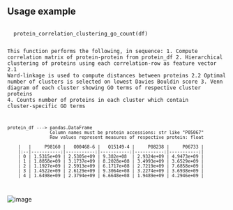 ## Usage example

<code>
  protein_correlation_clustering_go_count(df)
  
  This function performs the following, in sequence:
        1. Compute correlation matrix of protein-protein from protein_df
        2. Hierarchical clustering of proteins using each correlation-row as feature vector 
            2.1 Ward-linkage is used to compute distances between proteins
            2.2 Optimal number of clusters is selected on lowest Davies Bouldin score
        3. Venn diagram of each cluster showing GO terms of respective cluster proteins
        4. Counts number of proteins in each cluster which contain cluster-specific GO terms
        
    protein_df ---> pandas.DataFrame
                    Column names must be protein accessions: str like "P05067"
                    Row values represent measures of respective protein: float
                    
        |   |     P98160 |   O00468-6 |   Q15149-4 |     P08238 |     P06733 |
        |:--|-----------:|-----------:|-----------:|-----------:|-----------:|
        | 0 | 1.5315e+09 | 2.5305e+09 | 9.382e+08  | 2.9324e+09 | 4.9473e+09 |
        | 1 | 1.8858e+09 | 3.1737e+09 | 8.2028e+08 | 3.4993e+09 | 3.6529e+09 |
        | 2 | 1.1927e+09 | 2.5913e+09 | 6.1717e+08 | 2.7219e+09 | 7.6858e+09 |
        | 3 | 1.4522e+09 | 2.6129e+09 | 9.3064e+08 | 3.2274e+09 | 3.6938e+09 |
        | 4 | 1.6498e+09 | 2.3794e+09 | 6.6648e+08 | 1.9489e+09 | 4.2946e+09 |
</code>

![image](https://user-images.githubusercontent.com/15198092/164678427-f07ceaff-27e1-417d-bfe4-d4e19e821fb3.png)

